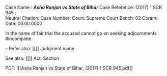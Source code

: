 Case Name : ***Asha Ranjan vs State of Bihar***
Case Reference: (2017) 1 SCR 945 :  
Neutral Citation:
Case Number: 
Court: Supreme Court
Bench: 02
Coram:
Date: 00.00.0000

In the name of fair trial the accused cannot go on seeking adjournments #incomplete 

–
Refer also:
[[]]
Judgment name

See also:
[[]] 
Act, Section

PDF:
![[Asha Ranjan vs State of Bihar, (2017) 1 SCR 945.pdf]]